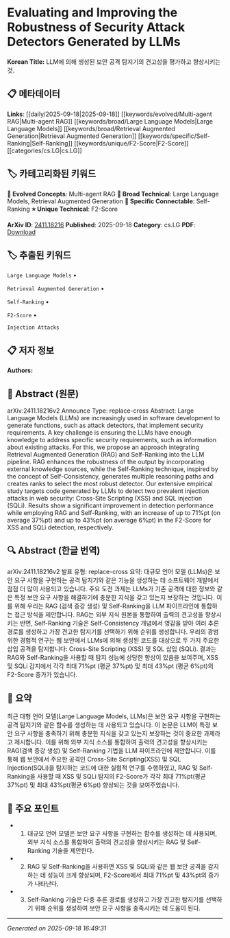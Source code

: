 
# Evaluating and Improving the Robustness of Security Attack Detectors Generated by LLMs

**Korean Title:** LLM에 의해 생성된 보안 공격 탐지기의 견고성을 평가하고 향상시키는 것.

## 📋 메타데이터

**Links**: [[daily/2025-09-18|2025-09-18]] [[keywords/evolved/Multi-agent RAG|Multi-agent RAG]] [[keywords/broad/Large Language Models|Large Language Models]] [[keywords/broad/Retrieval Augmented Generation|Retrieval Augmented Generation]] [[keywords/specific/Self-Ranking|Self-Ranking]] [[keywords/unique/F2-Score|F2-Score]] [[categories/cs.LG|cs.LG]]

## 🏷️ 카테고리화된 키워드
**🚀 Evolved Concepts**: Multi-agent RAG
**🔬 Broad Technical**: Large Language Models, Retrieval Augmented Generation
**🔗 Specific Connectable**: Self-Ranking
**⭐ Unique Technical**: F2-Score

**ArXiv ID**: [2411.18216](https://arxiv.org/abs/2411.18216)
**Published**: 2025-09-18
**Category**: cs.LG
**PDF**: [Download](https://arxiv.org/pdf/2411.18216.pdf)


## 🏷️ 추출된 키워드



`Large Language Models` • 

`Retrieval Augmented Generation` • 

`Self-Ranking` • 

`F2-Score` • 

`Injection Attacks`



## 📋 저자 정보

**Authors:** 

## 📄 Abstract (원문)

arXiv:2411.18216v2 Announce Type: replace-cross 
Abstract: Large Language Models (LLMs) are increasingly used in software development to generate functions, such as attack detectors, that implement security requirements. A key challenge is ensuring the LLMs have enough knowledge to address specific security requirements, such as information about existing attacks. For this, we propose an approach integrating Retrieval Augmented Generation (RAG) and Self-Ranking into the LLM pipeline. RAG enhances the robustness of the output by incorporating external knowledge sources, while the Self-Ranking technique, inspired by the concept of Self-Consistency, generates multiple reasoning paths and creates ranks to select the most robust detector. Our extensive empirical study targets code generated by LLMs to detect two prevalent injection attacks in web security: Cross-Site Scripting (XSS) and SQL injection (SQLi). Results show a significant improvement in detection performance while employing RAG and Self-Ranking, with an increase of up to 71%pt (on average 37%pt) and up to 43%pt (on average 6%pt) in the F2-Score for XSS and SQLi detection, respectively.

## 🔍 Abstract (한글 번역)

arXiv:2411.18216v2 발표 유형: replace-cross
요약: 대규모 언어 모델 (LLMs)은 보안 요구 사항을 구현하는 공격 탐지기와 같은 기능을 생성하는 데 소프트웨어 개발에서 점점 더 많이 사용되고 있습니다. 주요 도전 과제는 LLMs가 기존 공격에 대한 정보와 같은 특정 보안 요구 사항을 해결하기에 충분한 지식을 갖고 있는지 보장하는 것입니다. 이를 위해 우리는 RAG (검색 증강 생성) 및 Self-Ranking을 LLM 파이프라인에 통합하는 접근 방식을 제안합니다. RAG는 외부 지식 원본을 통합하여 출력의 견고성을 향상시키는 반면, Self-Ranking 기술은 Self-Consistency 개념에서 영감을 받아 여러 추론 경로를 생성하고 가장 견고한 탐지기를 선택하기 위해 순위를 생성합니다. 우리의 광범위한 경험적 연구는 웹 보안에서 LLMs에 의해 생성된 코드를 대상으로 두 가지 주요한 삽입 공격을 탐지합니다: Cross-Site Scripting (XSS) 및 SQL 삽입 (SQLi). 결과는 RAG와 Self-Ranking을 사용할 때 탐지 성능에 상당한 향상이 있음을 보여주며, XSS 및 SQLi 감지에서 각각 최대 71%pt (평균 37%pt) 및 최대 43%pt (평균 6%pt)의 F2-Score 증가가 있습니다.

## 📝 요약

최근 대형 언어 모델(Large Language Models, LLMs)은 보안 요구 사항을 구현하는 공격 탐지기와 같은 함수를 생성하는 데 사용되고 있습니다. 이 논문은 LLM이 특정 보안 요구 사항을 충족하기 위해 충분한 지식을 갖고 있는지 보장하는 것이 중요한 과제라고 제시합니다. 이를 위해 외부 지식 소스를 통합하여 출력의 견고성을 향상시키는 RAG(검색 증강 생성) 및 Self-Ranking 기법을 LLM 파이프라인에 제안합니다. 이를 통해 웹 보안에서 주요한 공격인 Cross-Site Scripting(XSS) 및 SQL Injection(SQLi)을 탐지하는 코드에 대한 실험적 연구를 수행하였고, RAG 및 Self-Ranking을 사용할 때 XSS 및 SQLi 탐지의 F2-Score가 각각 최대 71%pt(평균 37%pt) 및 최대 43%pt(평균 6%pt) 향상되는 것을 보여주었습니다.

## 🎯 주요 포인트


- 1. 대규모 언어 모델은 보안 요구 사항을 구현하는 함수를 생성하는 데 사용되며, 외부 지식 소스를 통합하여 출력의 견고성을 향상시키는 RAG 및 Self-Ranking 기술을 제안한다.

- 2. RAG 및 Self-Ranking을 사용하면 XSS 및 SQLi와 같은 웹 보안 공격을 감지하는 데 성능이 크게 향상되며, F2-Score에서 최대 71%pt 및 43%pt의 증가가 나타난다.

- 3. Self-Ranking 기술은 다중 추론 경로를 생성하고 가장 견고한 탐지기를 선택하기 위해 순위를 생성하여 보안 요구 사항을 충족시키는 데 도움이 된다.


---

*Generated on 2025-09-18 16:49:31*